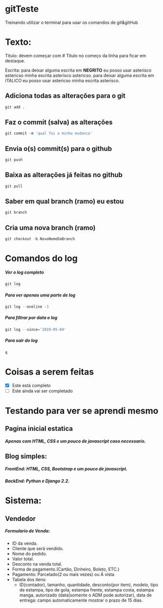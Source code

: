 # gitTeste
Treinando utilizar o terminal para usar os comandos de git&amp;gitHub

# Texto:

Titulo: devem começar com # Titulo no começo da linha para ficar em destaque.

Escrita: para deixar alguma escrita em **NEGRITO** eu posso usar
asterisco astericso minha escrita asterisco astericso.  para deixar alguma escrita em *ITALICO* eu posso usar
astericso minha escrita asterisco.

## Adiciona todas as alterações para o git
```python
git add .
```

## Faz o commit (salva) as alterações
```python
git commit -m 'qual foi a minha mudanca'
```

## Envia o(s) commit(s) para o github
```python
git push
```

## Baixa as alterações já feitas no github
```python
git pull
```

## Saber em qual branch (ramo) eu estou
```python
git branch
```

## Cria uma nova branch (ramo)
```python
git checkout -b NovoNomeDaBranch
```
# Comandos do log

##### Ver o log completo
```python
git log
```
##### Para ver apenas uma parte de log
```python
git log --oneline -3
```

##### Para filtrar por data o log
```python
git log --since='2019-05-04'
```

##### Para sair do log
```python
q
```

# Coisas a serem feitas

- [x] Este está completo
- [ ] Este ainda vai ser completado

# Testando para ver se aprendi mesmo

## Pagina inicial estatica
##### Apenas com HTML, CSS e um pouco de javascript caso necessario.
## Blog simples:
##### **FrontEnd**: HTML, CSS, Bootstrap e um pouco de javascript.
##### **BackEnd**: Python e Django 2.2.

# Sistema:
## Vendedor
##### Formulario de Venda:
- ID da venda.
- Cliente que será vendido.
- Nome do pedido.
- Valor total.
- Desconto na venda total.
- Forma de pagamento.(Cartão, Dinheiro, Boleto, ETC.)
- Pagamento: Parcelado(2 ou mais vezes) ou Á vista
- Tabela dos itens:
  - ID(contador), tamanho, quantidade, desconto(por item), modelo, tipo de estampa, tipo de gola, estampa frente, estampa costa, estampa manga, autorizado (data|somente o ADM pode autorizar), data de entrega: campo automaticamente mostrar o prazo de 15 dias.
			
